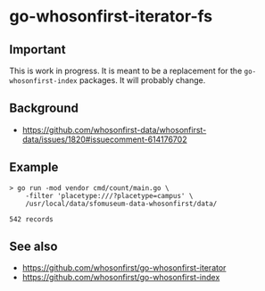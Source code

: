 # go-whosonfirst-iterator-fs

## Important

This is work in progress. It is meant to be a replacement for the `go-whosonfirst-index` packages. It will probably change.

## Background

* https://github.com/whosonfirst-data/whosonfirst-data/issues/1820#issuecomment-614176702

## Example

```
> go run -mod vendor cmd/count/main.go \
	-filter 'placetype:///?placetype=campus' \
	/usr/local/data/sfomuseum-data-whosonfirst/data/
	
542 records
```

## See also

* https://github.com/whosonfirst/go-whosonfirst-iterator
* https://github.com/whosonfirst/go-whosonfirst-index
